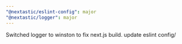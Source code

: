 ```yaml
---
"@nextastic/eslint-config": major
"@nextastic/logger": major
---
```


Switched logger to winston to fix next.js build. update eslint config/
